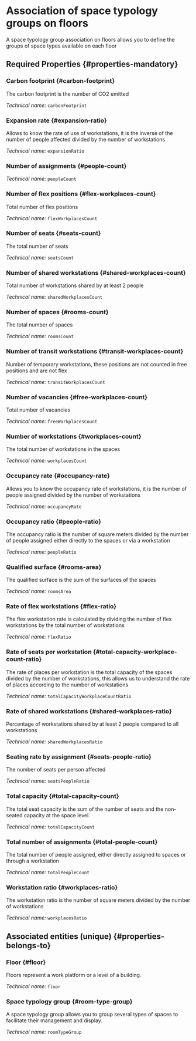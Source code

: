 # Association of space typology groups on floors
<!--- THIS FILE IS GENERATED PLEASE DO NOT EDIT IT DIRECTLY --->

A space typology group association on floors allows you to define the groups of space types available on each floor

<OH code="roomTypeGroupFloor"/>




## Required Properties {#properties-mandatory}
    
### Carbon footprint {#carbon-footprint}

The carbon footprint is the number of CO2 emitted

*Technical name:* ```carbonFootprint```
<PH code="roomTypeGroupFloor:carbonFootprint"/>

### Expansion rate {#expansion-ratio}

Allows to know the rate of use of workstations, it is the inverse of the number of people affected divided by the number of workstations

*Technical name:* ```expansionRatio```
<PH code="roomTypeGroupFloor:expansionRatio"/>

### Number of assignments {#people-count}



*Technical name:* ```peopleCount```
<PH code="roomTypeGroupFloor:peopleCount"/>

### Number of flex positions {#flex-workplaces-count}

Total number of flex positions

*Technical name:* ```flexWorkplacesCount```
<PH code="roomTypeGroupFloor:flexWorkplacesCount"/>

### Number of seats {#seats-count}

The total number of seats

*Technical name:* ```seatsCount```
<PH code="roomTypeGroupFloor:seatsCount"/>

### Number of shared workstations {#shared-workplaces-count}

Total number of workstations shared by at least 2 people

*Technical name:* ```sharedWorkplacesCount```
<PH code="roomTypeGroupFloor:sharedWorkplacesCount"/>

### Number of spaces {#rooms-count}

The total number of spaces

*Technical name:* ```roomsCount```
<PH code="roomTypeGroupFloor:roomsCount"/>

### Number of transit workstations {#transit-workplaces-count}

Number of temporary workstations, these positions are not counted in free positions and are not flex

*Technical name:* ```transitWorkplacesCount```
<PH code="roomTypeGroupFloor:transitWorkplacesCount"/>

### Number of vacancies {#free-workplaces-count}

Total number of vacancies

*Technical name:* ```freeWorkplacesCount```
<PH code="roomTypeGroupFloor:freeWorkplacesCount"/>

### Number of workstations {#workplaces-count}

The total number of workstations in the spaces

*Technical name:* ```workplacesCount```
<PH code="roomTypeGroupFloor:workplacesCount"/>

### Occupancy rate {#occupancy-rate}

Allows you to know the occupancy rate of workstations, it is the number of people assigned divided by the number of workstations

*Technical name:* ```occupancyRate```
<PH code="roomTypeGroupFloor:occupancyRate"/>

### Occupancy ratio {#people-ratio}

The occupancy ratio is the number of square meters divided by the number of people assigned either directly to the spaces or via a workstation

*Technical name:* ```peopleRatio```
<PH code="roomTypeGroupFloor:peopleRatio"/>

### Qualified surface {#rooms-area}

The qualified surface is the sum of the surfaces of the spaces

*Technical name:* ```roomsArea```
<PH code="roomTypeGroupFloor:roomsArea"/>

### Rate of flex workstations {#flex-ratio}

The flex workstation rate is calculated by dividing the number of flex workstations by the total number of workstations

*Technical name:* ```flexRatio```
<PH code="roomTypeGroupFloor:flexRatio"/>

### Rate of seats per workstation {#total-capacity-workplace-count-ratio}

The rate of places per workstation is the total capacity of the spaces divided by the number of workstations, this allows us to understand the rate of places according to the number of workstations

*Technical name:* ```totalCapacityWorkplaceCountRatio```
<PH code="roomTypeGroupFloor:totalCapacityWorkplaceCountRatio"/>

### Rate of shared workstations {#shared-workplaces-ratio}

Percentage of workstations shared by at least 2 people compared to all workstations

*Technical name:* ```sharedWorkplacesRatio```
<PH code="roomTypeGroupFloor:sharedWorkplacesRatio"/>

### Seating rate by assignment {#seats-people-ratio}

The number of seats per person affected

*Technical name:* ```seatsPeopleRatio```
<PH code="roomTypeGroupFloor:seatsPeopleRatio"/>

### Total capacity {#total-capacity-count}

The total seat capacity is the sum of the number of seats and the non-seated capacity at the space level.

*Technical name:* ```totalCapacityCount```
<PH code="roomTypeGroupFloor:totalCapacityCount"/>

### Total number of assignments {#total-people-count}

The total number of people assigned, either directly assigned to spaces or through a workstation

*Technical name:* ```totalPeopleCount```
<PH code="roomTypeGroupFloor:totalPeopleCount"/>

### Workstation ratio {#workplaces-ratio}

The workstation ratio is the number of square meters divided by the number of workstations

*Technical name:* ```workplacesRatio```
<PH code="roomTypeGroupFloor:workplacesRatio"/>

    



## Associated entities (unique) {#properties-belongs-to}

### Floor {#floor}

Floors represent a work platform or a level of a building.

*Technical name:* ```floor```
<PH code="roomTypeGroupFloor:floor"/>

### Space typology group {#room-type-group}

A space typology group allows you to group several types of spaces to facilitate their management and display.

*Technical name:* ```roomTypeGroup```
<PH code="roomTypeGroupFloor:roomTypeGroup"/>





